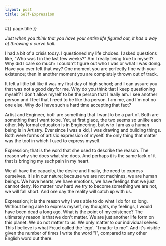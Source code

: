 ```yaml
---
layout: post
title: Self-Expression
---
```

#{{ page.title }}

*Just when you think that you have your entire life figured out, it has
a way of throwing a curve ball.*

I had a bit of a crisis today. I questioned my life choices. I asked
questions like, "Who was I in the last few weeks?" Am I really being
true to myself? Why did I care so much? I couldn't figure out who I
was or what I was doing. Have you ever
felt that way? One moment you are perfectly fine with your existence;
then in another moment you are completely thrown out of track. 

It felt a little bit like it was my first day of high school; and I can
assure you that was not a good day for me. Why do you think that I keep
questioning myself? I don't allow myself to be the person that I really
am. I see another person and I feel that I need to be like tha person. I
am me, and I'm not no one else. Why do I have such a hard time accepting
that fact? 

Artist and Engineer, both are something that I want to be a part of.
Both are something that I want to be. Yet, at first glace, the two seems
so unlike each other. My formal education is in Engineering, but who I
am as a human being is in Artistry. Ever since I was a kid, I was
drawing and buliding things. Both were forms of artistic expression of
myself. the only thing that matter was the tool in which I used to
express myself. 

Expression; that is the word that she used to describe the reason. The
reason why she does what she does. And perhaps it is the same lack of it
that is bringing my such pain in my heart. 

We all have the capacity, the desire and finally, the need to express
ourselves. It is in our nature; because we are not machines, we are
human beings. We have hearts, we have emotions, we have feelings that we
just cannot deny. No matter how hard we try to become something we are
not, we will fall short. And one day the reality will catch up with us. 

Expression; it is the reason why I was able to do what I do for so long.
Without being able to express myself, my thoughts, my feelings, I would
have been dead a long ago. What is the point of my existence? The
ultimately reason is that we don't matter. We are just another life form
on this planet. We do not matter to us. We only matter to our individual
selves. This I believe is what Freud called the 'ego'. "I matter to me".
And it's visible given the number of times I write the word "I",
compared to any other English word out there.
